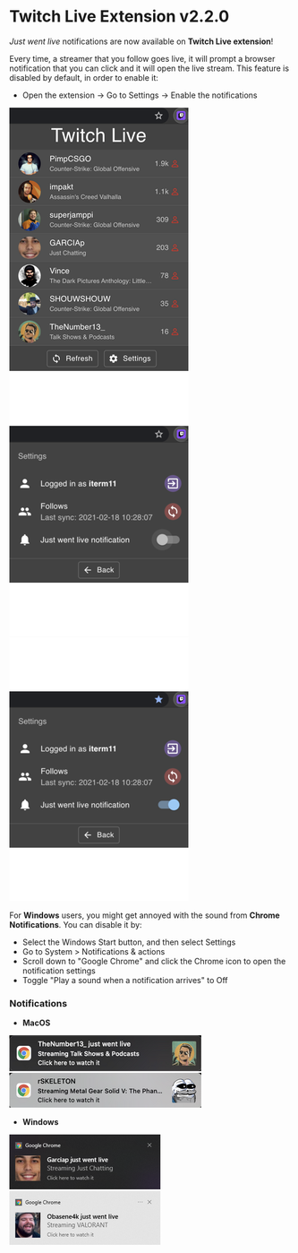 # Twitch Live Extension v2.2.0

_*Just went live*_  notifications are now available on **Twitch Live extension**!

Every time, a streamer that you follow goes live, it will prompt a browser notification 
that you can click and it will open the live stream. 
This feature is disabled by default, in order to enable it:
- Open the extension → Go to Settings → Enable the notifications

![Extension](../assets/extension.png "Extension")
![Settings](../assets/settings_centered.png "Settings")
![Settings](../assets/settings_enabled_centered.png "Settings")


For **Windows** users, you might get annoyed with the sound from **Chrome Notifications**. You can disable it by:

- Select the Windows Start  button, and then select Settings
- Go to System > Notifications & actions
- Scroll down to "Google Chrome" and click the Chrome icon to open the notification settings
- Toggle "Play a sound when a notification arrives" to Off

### Notifications
 - **MacOS**
 
![Notification](../assets/notification_mac_rsz.png "Notification")
![Notification](../assets/notification_mac_skell_rsz.png "Notification")

- **Windows**

![Notification](../assets/notification_windows_garciap_rsz.png "Notification")
![Notification](../assets/notification_windows_obasene_rsz.png "Notification")

 

